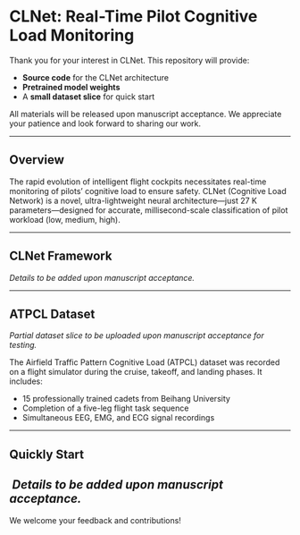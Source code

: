 # CLNet: Real-Time Pilot Cognitive Load Monitoring
 
Thank you for your interest in CLNet. This repository will provide:
 
- **Source code** for the CLNet architecture  
- **Pretrained model weights**  
- A **small dataset slice** for quick start  
 
All materials will be released upon manuscript acceptance. We appreciate your patience and look forward to sharing our work.
 
---
 
## Overview
 
The rapid evolution of intelligent flight cockpits necessitates real-time monitoring of pilots’ cognitive load to ensure safety. CLNet (Cognitive Load Network) is a novel, ultra-lightweight neural architecture—just 27 K parameters—designed for accurate, millisecond-scale classification of pilot workload (low, medium, high).
 
---
 
## CLNet Framework
 
*Details to be added upon manuscript acceptance.*
 
---
 
## ATPCL Dataset
 
*Partial dataset slice to be uploaded upon manuscript acceptance for testing.*
 
The Airfield Traffic Pattern Cognitive Load (ATPCL) dataset was recorded on a flight simulator during the cruise, takeoff, and landing phases. It includes:  
- 15 professionally trained cadets from Beihang University  
- Completion of a five-leg flight task sequence  
- Simultaneous EEG, EMG, and ECG signal recordings  
 
---
 
## Quickly Start
﻿
*Details to be added upon manuscript acceptance.*
﻿
---
 
We welcome your feedback and contributions!  
 
